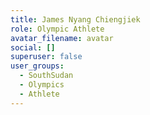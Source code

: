 ```yaml
---
title: James Nyang Chiengjiek
role: Olympic Athlete
avatar_filename: avatar
social: []
superuser: false
user_groups:
  - SouthSudan
  - Olympics
  - Athlete
---
```

